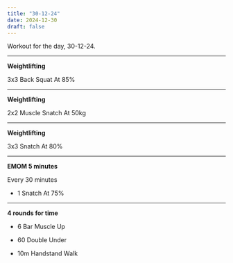 ```yaml
---
title: "30-12-24"
date: 2024-12-30
draft: false
---
```


Workout for the day, 30-12-24.

---

**Weightlifting**

3x3 Back Squat At 85%

---

**Weightlifting**

2x2 Muscle Snatch At 50kg

---

**Weightlifting**

3x3 Snatch At 80%

---

**EMOM 5 minutes**

Every 30 minutes

- 1 Snatch At 75%

---

**4 rounds for time**

- 6 Bar Muscle Up

- 60 Double Under

- 10m Handstand Walk

